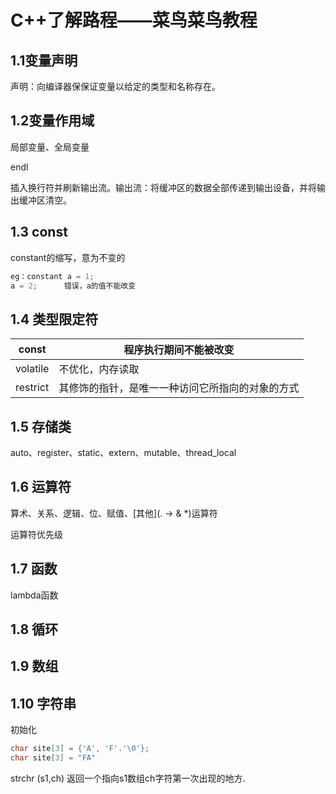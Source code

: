 #  C++了解路程——菜鸟菜鸟教程

## 1.1变量声明

声明：向编译器保保证变量以给定的类型和名称存在。

## 1.2变量作用域

局部变量、全局变量

endl

插入换行符并刷新输出流。输出流：将缓冲区的数据全部传递到输出设备，并将输出缓冲区清空。

## 1.3 const

constant的缩写，意为不变的

```c++
eg：constant a = 1;
a = 2;		错误，a的值不能改变
```

## 1.4 类型限定符

| const    | 程序执行期间不能被改变                           |
| -------- | ------------------------------------------------ |
| volatile | 不优化，内存读取                                 |
| restrict | 其修饰的指针，是唯一一种访问它所指向的对象的方式 |

## 1.5 存储类

auto、register、static、extern、mutable、thread_local

## 1.6 运算符

算术、关系、逻辑、位、赋值、[其他](. -> & *)运算符

运算符优先级

## 1.7 函数

lambda函数

## 1.8 循环

## 1.9 数组

## 1.10 字符串

初始化

```c
char site[3] = {'A', 'F'.'\0'};
char site[3] = "FA"
```

strchr (s1,ch) 返回一个指向s1数组ch字符第一次出现的地方.
